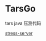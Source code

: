# TarsGo

tars java 压测代码

[stress-server](https://github.com/TarsCloud/TarsJava/tree/master/examples/stress-server)



